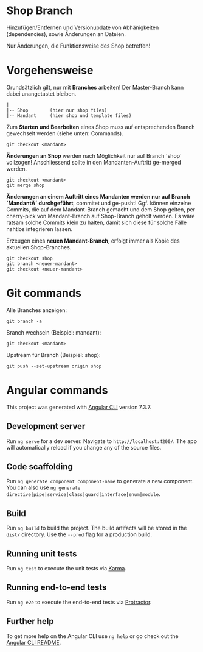 # Shop Branch

Hinzufügen/Entfernen und Versionupdate von Abhänigkeiten (dependencies), sowie Änderungen an Dateien.

Nur Änderungen, die Funktionsweise des Shop betreffen!

# Vorgehensweise 
Grundsätzlich gilt, nur mit <b>Branches</b> arbeiten! Der Master-Branch kann dabei unangetastet bleiben. 

    |
    |-- Shop        (hier nur shop files)
    |-- Mandant     (hier shop und template files)

Zum <b>Starten und Bearbeiten</b> eines Shop muss auf entsprechenden Branch gewechselt werden (siehe unten: Commands).

    git checkout <mandant>

<b>Änderungen an Shop</b> werden nach Möglichkeit nur auf Branch ´shop´ vollzogen! Anschliessend sollte in den Mandanten-Auftritt ge-merged werden.

    git checkout <mandant>
    git merge shop

<b>Änderungen an einem Auftritt eines Mandanten werden nur auf Branch `MandantÂ´ durchgeführt</b>, commitet und ge-pusht! Ggf. können einzelne Commits, die auf dem Mandant-Branch gemacht und dem Shop gelten, per cherry-pick von Mandant-Branch auf Shop-Branch geholt werden. Es wäre ratsam solche Commits klein zu halten, damit sich diese für solche Fälle nahtlos integrieren lassen.

Erzeugen eines <b>neuen Mandant-Branch</b>, erfolgt immer als Kopie des aktuellen Shop-Branches.

    git checkout shop
    git branch <neuer-mandant>
    git checkout <neuer-mandant>


# Git commands
Alle Branches anzeigen:

    git branch -a

Branch wechseln (Beispiel: mandant):

    git checkout <mandant>

Upstream für Branch (Beispiel: shop):

    git push --set-upstream origin shop


# Angular commands
This project was generated with [Angular CLI](https://github.com/angular/angular-cli) version 7.3.7.

## Development server

Run `ng serve` for a dev server. Navigate to `http://localhost:4200/`. The app will automatically reload if you change any of the source files.

## Code scaffolding

Run `ng generate component component-name` to generate a new component. You can also use `ng generate directive|pipe|service|class|guard|interface|enum|module`.

## Build

Run `ng build` to build the project. The build artifacts will be stored in the `dist/` directory. Use the `--prod` flag for a production build.

## Running unit tests

Run `ng test` to execute the unit tests via [Karma](https://karma-runner.github.io).

## Running end-to-end tests

Run `ng e2e` to execute the end-to-end tests via [Protractor](http://www.protractortest.org/).

## Further help

To get more help on the Angular CLI use `ng help` or go check out the [Angular CLI README](https://github.com/angular/angular-cli/blob/master/README.md).

